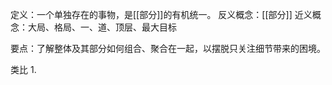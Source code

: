 定义：一个单独存在的事物，是[[部分]]的有机统一。
反义概念：[[部分]]
近义概念：大局、格局、一、道、顶层、最大目标


要点：了解整体及其部分如何组合、聚合在一起，以摆脱只关注细节带来的困境。

类比
	1. 